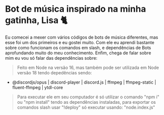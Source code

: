 # Bot de música inspirado na minha gatinha, Lisa 🐈

Eu comecei a mexer com vários códigos de bots de música diferentes, mas esse foi um dos primeiros e eu gostei muito. Com ele eu aprendi bastante sobre como funcionam os comandos em slash, e dependências de Bots aprofundando muito do meu conhecimento.
Enfim, chega de falar sobre mim eu vou só falar das dependências sobre:
> Feito em Node na versão 16, mas também pode ser utilizada em Node versão 18 tendo depedências sendo:
 * @discordjs/opus | discord-player | discord.js | ffmpeg | ffmpeg-static | fluent-ffmpeg | ytdl-core
>Para executar ele em seu computador é só utilizar o comando  "npm i" ou "npm install" tendo as dependências instaladas, para exportar os comandos slash usar "!deploy" só executar usando: "node.index.js"
